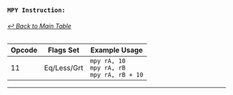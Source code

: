 ### `MPY Instruction:`
###### [↩ Back to Main Table](../README.md)

| Opcode | Flags Set    | Example Usage |
|--------|-------------|---------------|
| 11     | Eq/Less/Grt | `mpy rA, 10` <br> `mpy rA, rB` <br> `mpy rA, rB + 10` |
---